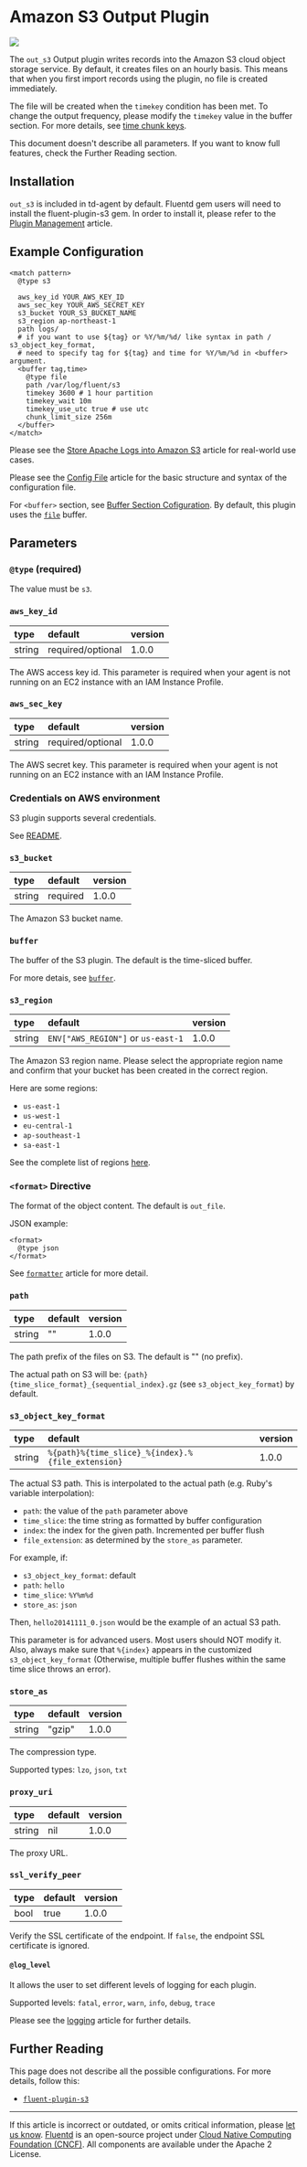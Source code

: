 # Amazon S3 Output Plugin

![](/images/plugins/output/s3.png)

The `out_s3` Output plugin writes records into the Amazon S3 cloud
object storage service. By default, it creates files on an hourly basis.
This means that when you first import records using the plugin, no file
is created immediately.

The file will be created when the `timekey` condition has been met. To change
the output frequency, please modify the `timekey` value in the buffer section.
For more details, see [time chunk keys](/configuration/buffer-section.md#time).

This document doesn't describe all parameters. If you want to know full
features, check the Further Reading section.


## Installation

`out_s3` is included in td-agent by default. Fluentd gem users will need
to install the fluent-plugin-s3 gem. In order to install it, please
refer to the [Plugin Management](/deployment/plugin-management.md) article.


## Example Configuration

```
<match pattern>
  @type s3

  aws_key_id YOUR_AWS_KEY_ID
  aws_sec_key YOUR_AWS_SECRET_KEY
  s3_bucket YOUR_S3_BUCKET_NAME
  s3_region ap-northeast-1
  path logs/
  # if you want to use ${tag} or %Y/%m/%d/ like syntax in path / s3_object_key_format,
  # need to specify tag for ${tag} and time for %Y/%m/%d in <buffer> argument.
  <buffer tag,time>
    @type file
    path /var/log/fluent/s3
    timekey 3600 # 1 hour partition
    timekey_wait 10m
    timekey_use_utc true # use utc
    chunk_limit_size 256m
  </buffer>
</match>
```

Please see the [Store Apache Logs into Amazon S3](/guides/apache-to-s3.md) article
for real-world use cases.

Please see the [Config File](/configuration/config-file.md) article for the basic
structure and syntax of the configuration file.

For `<buffer>` section, see [Buffer Section Cofiguration](/configuration/buffer-section.md).
By default, this plugin uses the [`file`](/plugins/buffer/file.md) buffer.


## Parameters


### `@type` (required)

The value must be `s3`.


### `aws_key_id`

| type   | default           | version |
|:-------|:------------------|:--------|
| string | required/optional | 1.0.0   |

The AWS access key id. This parameter is required when your agent is not
running on an EC2 instance with an IAM Instance Profile.


### `aws_sec_key`

| type   | default           | version |
|:-------|:------------------|:--------|
| string | required/optional | 1.0.0   |

The AWS secret key. This parameter is required when your agent is not
running on an EC2 instance with an IAM Instance Profile.

### Credentials on AWS environment

S3 plugin supports several credentials.

See [README](https://github.com/fluent/fluent-plugin-s3#configuration-credentials).


### `s3_bucket`

| type   | default  | version |
|:-------|:---------|:--------|
| string | required | 1.0.0   |

The Amazon S3 bucket name.


### `buffer`

The buffer of the S3 plugin. The default is the time-sliced buffer.

For more detais, see [`buffer`](/plugins/buffer/README.md).


### `s3_region`

| type   | default                             | version |
|:-------|:------------------------------------|:--------|
| string | `ENV["AWS_REGION"]` or `us-east-1`  | 1.0.0   |

The Amazon S3 region name. Please select the appropriate region name and
confirm that your bucket has been created in the correct region.

Here are some regions:

-   `us-east-1`
-   `us-west-1`
-   `eu-central-1`
-   `ap-southeast-1`
-   `sa-east-1`

See the complete list of regions [here](http://docs.aws.amazon.com/general/latest/gr/rande.html#s3_region).


### `<format>` Directive

The format of the object content. The default is `out_file`.

JSON example:

```
<format>
  @type json
</format>
```

See [`formatter`](/plugins/formatter/README.md) article for more detail.


### `path`

| type   | default | version |
|:-------|:--------|:--------|
| string | ""      | 1.0.0   |

The path prefix of the files on S3. The default is "" (no prefix).

The actual path on S3 will be: `{path}{time_slice_format}_{sequential_index}.gz`
(see `s3_object_key_format`) by default.


### `s3_object_key_format`

| type   | default                                              | version |
|:-------|:-----------------------------------------------------|:--------|
| string | `%{path}%{time_slice}_%{index}.%{file_extension}`    | 1.0.0   |

The actual S3 path. This is interpolated to the actual path (e.g. Ruby's
variable interpolation):

-   `path`: the value of the `path` parameter above
-   `time_slice`: the time string as formatted by buffer configuration
-   `index`: the index for the given path. Incremented per buffer flush
-   `file_extension`: as determined by the `store_as` parameter.

For example, if:

-   `s3_object_key_format`: default
-   `path`: `hello`
-   `time_slice`: `%Y%m%d`
-   `store_as`: `json`

Then, `hello20141111_0.json` would be the example of an actual S3 path.

This parameter is for advanced users. Most users should NOT modify it.
Also, always make sure that `%{index}` appears in the customized
`s3_object_key_format` (Otherwise, multiple buffer flushes within
the same time slice throws an error).


### `store_as`

| type   | default | version |
|:-------|:--------|:--------|
| string | "gzip"  | 1.0.0   |

The compression type.

Supported types: `lzo`, `json`, `txt`


### `proxy_uri`

| type   | default | version |
|:-------|:--------|:--------|
| string | nil     | 1.0.0   |

The proxy URL.


### `ssl_verify_peer`

| type | default | version |
|:-----|:--------|:--------|
| bool | true    | 1.0.0   |

Verify the SSL certificate of the endpoint. If `false`, the endpoint SSL
certificate is ignored.


#### `@log_level`

It allows the user to set different levels of logging for each plugin.

Supported levels: `fatal`, `error`, `warn`, `info`, `debug`, `trace`

Please see the [logging](/deployment/logging.md) article for further details.


## Further Reading

This page does not describe all the possible configurations. For more details,
follow this:

-   [`fluent-plugin-s3`](https://github.com/fluent/fluent-plugin-s3)


------------------------------------------------------------------------

If this article is incorrect or outdated, or omits critical information, please
[let us know](https://github.com/fluent/fluentd-docs-gitbook/issues?state=open).
[Fluentd](http://www.fluentd.org/) is an open-source project under
[Cloud Native Computing Foundation (CNCF)](https://cncf.io/). All components are
available under the Apache 2 License.
